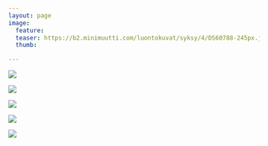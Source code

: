 ```yaml
---
layout: page
image:
  feature:
  teaser: https://b2.minimuutti.com/luontokuvat/syksy/4/DS60788-245px.jpg
  thumb:

---
```


![](https://b2.minimuutti.com/luontokuvat/syksy/4/DS60794-800px.jpg)

![](https://b2.minimuutti.com/luontokuvat/syksy/4/DS60778-800px.jpg)

![](https://b2.minimuutti.com/luontokuvat/syksy/4/DS60797-800px.jpg)

![](https://b2.minimuutti.com/luontokuvat/syksy/4/DS60807-800px.jpg)

![](https://b2.minimuutti.com/luontokuvat/syksy/4/DS60822-800px.jpg)
